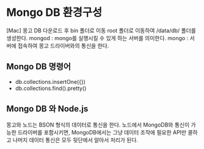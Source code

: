 # Mongo DB 환경구성
[Mac]
몽고 DB 다운로드 후 bin 폴더로 이동
root 폴더로 이동하여 /data/db/ 폴더를 생성한다.
mongod : mongo를 실행시킬 수 있게 하는 서버를 의미한다.
mongo : 서버에 접속하여 몽고 드라이버와의 통신을 한다.

## Mongo DB 명령어
- db.collections.insertOne({})
- db.collections.find().pretty()

## Mongo DB 와 Node.js
몽고와 노드는 BSON 형식의 데이터로 통신을 한다.
노드에서 MongoDB와 통신이 가능한 드라이버를 포함시키면, MongoDB에서는 그냥 데이터 조작에 필요한 API만 콜하고 나머지 데이터 통신은 모두 뒷단에서 알아서 처리가 된다.

